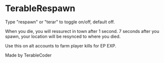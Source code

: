 # TerableRespawn

Type "respawn" or "terar" to toggle on/off, default off.

When you die, you will ressurect in town after 1 second. 7 seconds after you spawn, your location will be resynced to where you died.

Use this on alt accounts to farm player kills for EP EXP.

Made by TerableCoder